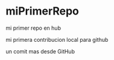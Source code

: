 # miPrimerRepo

mi primer repo en hub 

mi primera contribucion local para github

un comit mas desde GitHub
